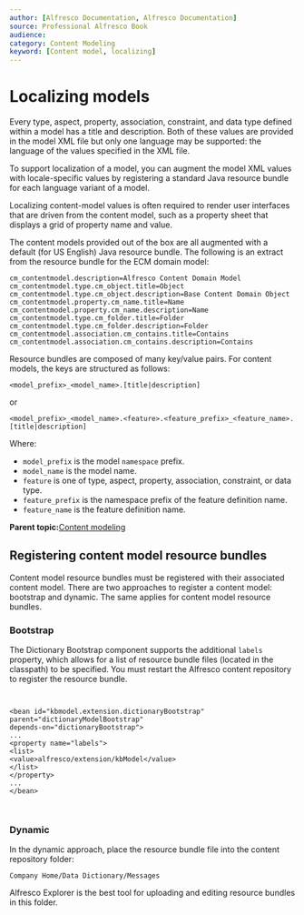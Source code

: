 ```yaml
---
author: [Alfresco Documentation, Alfresco Documentation]
source: Professional Alfresco Book
audience: 
category: Content Modeling
keyword: [Content model, localizing]
---
```


# Localizing models

Every type, aspect, property, association, constraint, and data type defined within a model has a title and description. Both of these values are provided in the model XML file but only one language may be supported: the language of the values specified in the XML file.

To support localization of a model, you can augment the model XML values with locale-specific values by registering a standard Java resource bundle for each language variant of a model.

Localizing content-model values is often required to render user interfaces that are driven from the content model, such as a property sheet that displays a grid of property name and value.

The content models provided out of the box are all augmented with a default \(for US English\) Java resource bundle. The following is an extract from the resource bundle for the ECM domain model:

```
cm_contentmodel.description=Alfresco Content Domain Model
cm_contentmodel.type.cm_object.title=Object
cm_contentmodel.type.cm_object.description=Base Content Domain Object
cm_contentmodel.property.cm_name.title=Name
cm_contentmodel.property.cm_name.description=Name
cm_contentmodel.type.cm_folder.title=Folder
cm_contentmodel.type.cm_folder.description=Folder
cm_contentmodel.association.cm_contains.title=Contains
cm_contentmodel.association.cm_contains.description=Contains
```

Resource bundles are composed of many key/value pairs. For content models, the keys are structured as follows:

`<model_prefix>_<model_name>.[title|description]`

or

`<model_prefix>_<model_name>.<feature>.<feature_prefix>_<feature_name>. [title|description]`

Where:

-   `model_prefix` is the model `namespace` prefix.
-   `model_name` is the model name.
-   `feature` is one of type, aspect, property, association, constraint, or data type.
-   `feature_prefix` is the namespace prefix of the feature definition name.
-   `feature_name` is the feature definition name.

**Parent topic:**[Content modeling](../concepts/content-modeling-about.md)

## Registering content model resource bundles

Content model resource bundles must be registered with their associated content model. There are two approaches to register a content model: bootstrap and dynamic. The same applies for content model resource bundles.

### Bootstrap

The Dictionary Bootstrap component supports the additional `labels` property, which allows for a list of resource bundle files \(located in the classpath\) to be specified. You must restart the Alfresco content repository to register the resource bundle.

```

          
<bean id="kbmodel.extension.dictionaryBootstrap" parent="dictionaryModelBootstrap"
depends-on="dictionaryBootstrap">
...
<property name="labels">
<list>
<value>alfresco/extension/kbModel</value>
</list>
</property>
...
</bean>

        
```

### Dynamic

In the dynamic approach, place the resource bundle file into the content repository folder:

`Company Home/Data Dictionary/Messages`

Alfresco Explorer is the best tool for uploading and editing resource bundles in this folder.

